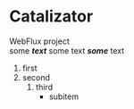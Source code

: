 # Catalizator
WebFlux project<br/>
some ___text___ some text ***some*** text
1. first
1. second
   1. third
        - subitem

